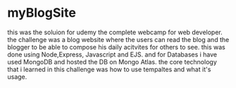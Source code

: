 # myBlogSite
this was the soluion for udemy the complete webcamp for web developer.
the challenge was a blog website where the users can read the blog and the blogger to be able to compose his daily acitvites for others to see.
this was done using Node,Express, Javascript and EJS.
and for Databases i have used MongoDB and hosted the DB on Mongo Atlas.
the core technology that i learned in this challenge was how to use tempaltes and what it's usage.
